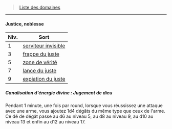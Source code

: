 ﻿---
!GenericItem
Id: cleric_priest_hd.md#justice-noblesse
ParentLink: cleric_priest_hd.md#liste-des-domaines
Name: Justice, noblesse
ParentName: Liste des domaines
NameLevel: 4
Attributes:
  Name: Justice, noblesse
  Markdown: >+
    #### <!--Name-->Justice, noblesse<!--/Name-->


    |Niv.|Sort|

    |---|---|

    |1|[serviteur invisible](hd_spells_serviteur_invisible.md)|

    |3|[frappe du juste](hd_spells_frappe_du_juste.md)|

    |5|[zone de vérité](hd_spells_zone_de_verite.md)|

    |7|[lance du juste](hd_spells_lance_du_juste.md)|

    |9|[expiation du juste](hd_spells_expiation_du_juste.md)|


    ##### Canalisation d'énergie divine : Jugement de dieu


    Pendant 1 minute, une fois par round, lorsque vous réussissez une attaque avec une arme, vous ajoutez 1d4 dégâts du même type que ceux de l'arme. Ce dé de dégât passe au d6 au niveau 5, au d8 au niveau 9, au d10 au niveau 13 et enfin au d12 au niveau 17.

AttributesDictionary: >+
  Name: Justice, noblesse

  Markdown: >+

    #### <!--Name-->Justice, noblesse<!--/Name-->





    |Niv.|Sort|



    |---|---|



    |1|[serviteur invisible](hd_spells_serviteur_invisible.md)|



    |3|[frappe du juste](hd_spells_frappe_du_juste.md)|



    |5|[zone de vérité](hd_spells_zone_de_verite.md)|



    |7|[lance du juste](hd_spells_lance_du_juste.md)|



    |9|[expiation du juste](hd_spells_expiation_du_juste.md)|





    ##### Canalisation d'énergie divine : Jugement de dieu





    Pendant 1 minute, une fois par round, lorsque vous réussissez une attaque avec une arme, vous ajoutez 1d4 dégâts du même type que ceux de l'arme. Ce dé de dégât passe au d6 au niveau 5, au d8 au niveau 9, au d10 au niveau 13 et enfin au d12 au niveau 17.



---
> [Liste des domaines](hd_cleric_priest_liste_des_domaines.md)

---

#### Justice, noblesse

|Niv.|Sort|
|---|---|
|1|[serviteur invisible](hd_spells_serviteur_invisible.md)|
|3|[frappe du juste](hd_spells_frappe_du_juste.md)|
|5|[zone de vérité](hd_spells_zone_de_verite.md)|
|7|[lance du juste](hd_spells_lance_du_juste.md)|
|9|[expiation du juste](hd_spells_expiation_du_juste.md)|

##### Canalisation d'énergie divine : Jugement de dieu

Pendant 1 minute, une fois par round, lorsque vous réussissez une attaque avec une arme, vous ajoutez 1d4 dégâts du même type que ceux de l'arme. Ce dé de dégât passe au d6 au niveau 5, au d8 au niveau 9, au d10 au niveau 13 et enfin au d12 au niveau 17.

